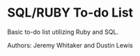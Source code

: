SQL/RUBY To-do List
===================

Basic to-do list utilizing Ruby and SQL.

Authors: Jeremy Whitaker and Dustin Lewis
